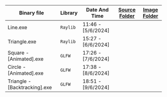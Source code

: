 | Binary file                    | Library  | Date And Time       | [Source Folder](github.com/hxajk/30mins-project/tree/master/OpenGL/Shape/src) |[Image Folder](github.com/hxajk/30mins-project/tree/master/OpenGL/Shape/img)|
|--------------------------------|----------|---------------------|-------------------------------------------------------------------------------|----------------------------------------------------------------------------|
| Line.exe                       | `Raylib` |  11:46 - [5/6/2024] |                                                                               |                                                                            |
| Triangle.exe                   | `Raylib` |  15:27 - [6/6/2024] |                                                                               |                                                                            |
| Square - [Animated].exe        | `GLFW`   |  17:26 - [7/6/2024] |                                                                               |                                                                            |
| Circle - [Animated].exe        | `GLFW`   |  17:38 - [8/6/2024] |                                                                               |                                                                            |
| Triangle - [Backtracking].exe  | `GLFW`   |  18:51 - [9/6/2024] |                                                                               |                                                                            |